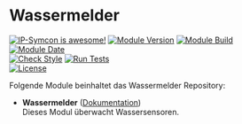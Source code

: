 # Wassermelder

[![IP-Symcon is awesome!](https://img.shields.io/badge/IP--Symcon-5.5-blue.svg)](https://www.symcon.de)
[![Module Version](https://img.shields.io/badge/Module_Version-1.00-blue.svg)]()
[![Module Build](https://img.shields.io/badge/Module_Build-7-blue.svg)]()
[![Module Date](https://img.shields.io/badge/Module_Date-20210518-blue.svg)]()  
[![Check Style](https://github.com/ubittner/Wassermelder/workflows/Check%20Style/badge.svg)](https://github.com/ubittner/Wassermelder/actions)
[![Run Tests](https://github.com/ubittner/Wassermelder/workflows/Run%20Tests/badge.svg)](https://github.com/ubittner/Wassermelder/actions)  
[![License](https://img.shields.io/badge/License-CC%20BY--NC--SA%204.0-green.svg)](https://creativecommons.org/licenses/by-nc-sa/4.0/)

Folgende Module beinhaltet das Wassermelder Repository:

- __Wassermelder__ ([Dokumentation](Wassermelder))  
  Dieses Modul überwacht Wassersensoren.